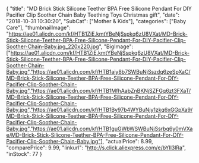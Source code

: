{
	"title": "MD Brick Stick Silicone Teether BPA Free Silicone Pendant For DIY Pacifier Clip Soother Chain Baby Teething Toys Christmas gift",
	"date": "2018-10-31 10:30:20",
	"SubCat": ["Mother & Kids"],
	"categories": ["Baby Care"],
	"thumbnailImage": "https://ae01.alicdn.com/kf/HTB1ZiE.kmtYBeNjSspkq6zU8VXat/MD-Brick-Stick-Silicone-Teether-BPA-Free-Silicone-Pendant-For-DIY-Pacifier-Clip-Soother-Chain-Baby.jpg_220x220.jpg",
	"BigImage": ["https://ae01.alicdn.com/kf/HTB1ZiE.kmtYBeNjSspkq6zU8VXat/MD-Brick-Stick-Silicone-Teether-BPA-Free-Silicone-Pendant-For-DIY-Pacifier-Clip-Soother-Chain-Baby.jpg","https://ae01.alicdn.com/kf/HTB1aiy8b7SWBuNjSszdq6zeSpXaC/MD-Brick-Stick-Silicone-Teether-BPA-Free-Silicone-Pendant-For-DIY-Pacifier-Clip-Soother-Chain-Baby.jpg","https://ae01.alicdn.com/kf/HTB1MfhAabZnBKNjSZFGq6zt3FXaT/MD-Brick-Stick-Silicone-Teether-BPA-Free-Silicone-Pendant-For-DIY-Pacifier-Clip-Soother-Chain-Baby.jpg","https://ae01.alicdn.com/kf/HTB1By97b4WYBuNjy1zkq6xGGpXa9/MD-Brick-Stick-Silicone-Teether-BPA-Free-Silicone-Pendant-For-DIY-Pacifier-Clip-Soother-Chain-Baby.jpg","https://ae01.alicdn.com/kf/HTB1guGWbWSWBuNjSsrbq6y0mVXae/MD-Brick-Stick-Silicone-Teether-BPA-Free-Silicone-Pendant-For-DIY-Pacifier-Clip-Soother-Chain-Baby.jpg"],
	"actualPrice": 8.99,
	"comparePrice": 9.99,
	"linkurl": "http://s.click.aliexpress.com/e/bYIl3lRa",
	"inStock": 77
}

